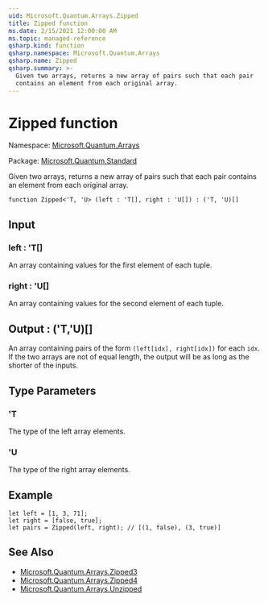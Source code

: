 ```yaml
---
uid: Microsoft.Quantum.Arrays.Zipped
title: Zipped function
ms.date: 2/15/2021 12:00:00 AM
ms.topic: managed-reference
qsharp.kind: function
qsharp.namespace: Microsoft.Quantum.Arrays
qsharp.name: Zipped
qsharp.summary: >-
  Given two arrays, returns a new array of pairs such that each pair
  contains an element from each original array.
---
```


# Zipped function

Namespace: [Microsoft.Quantum.Arrays](xref:Microsoft.Quantum.Arrays)

Package: [Microsoft.Quantum.Standard](https://nuget.org/packages/Microsoft.Quantum.Standard)


Given two arrays, returns a new array of pairs such that each paircontains an element from each original array.

```qsharp
function Zipped<'T, 'U> (left : 'T[], right : 'U[]) : ('T, 'U)[]
```


## Input

### left : 'T[]

An array containing values for the first element of each tuple.


### right : 'U[]

An array containing values for the second element of each tuple.



## Output : ('T,'U)[]

An array containing pairs of the form `(left[idx], right[idx])` foreach `idx`. If the two arrays are not of equal length, the output willbe as long as the shorter of the inputs.

## Type Parameters

### 'T

The type of the left array elements.
### 'U

The type of the right array elements.

## Example

```qsharplet left = [1, 3, 71];let right = [false, true];let pairs = Zipped(left, right); // [(1, false), (3, true)]```

## See Also

- [Microsoft.Quantum.Arrays.Zipped3](xref:Microsoft.Quantum.Arrays.Zipped3)
- [Microsoft.Quantum.Arrays.Zipped4](xref:Microsoft.Quantum.Arrays.Zipped4)
- [Microsoft.Quantum.Arrays.Unzipped](xref:Microsoft.Quantum.Arrays.Unzipped)